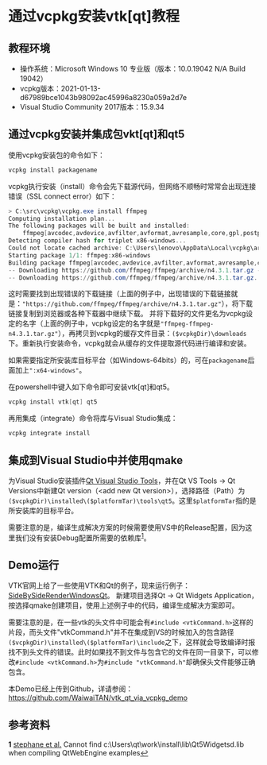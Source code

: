 # 通过vcpkg安装vtk[qt]教程
## 教程环境
* 操作系统：Microsoft Windows 10 专业版（版本：10.0.19042 N/A Build 19042）
* vcpkg版本：2021-01-13-d67989bce1043b98092ac45996a8230a059a2d7e
* Visual Studio Community 2017版本：15.9.34

## 通过vcpkg安装并集成包vkt[qt]和qt5
使用vcpkg安装包的命令如下：
```powershell
vcpkg install packagename
```
vcpkg执行安装（install）命令会先下载源代码，但网络不顺畅时常常会出现连接错误（SSL connect error）如下：
```powershell
> C:\src\vcpkg\vcpkg.exe install ffmpeg
Computing installation plan...
The following packages will be built and installed:
    ffmpeg[avcodec,avdevice,avfilter,avformat,avresample,core,gpl,postproc,swresample,swscale]:x86-windows -> 4.3.1#11
Detecting compiler hash for triplet x86-windows...
Could not locate cached archive: C:\Users\lenovo\AppData\Local\vcpkg\archives\50\50f9ea1c758cf4148a9bd05fa369bbb5c20728cf.zip
Starting package 1/1: ffmpeg:x86-windows
Building package ffmpeg[avcodec,avdevice,avfilter,avformat,avresample,core,gpl,postproc,swresample,swscale]:x86-windows...
-- Downloading https://github.com/ffmpeg/ffmpeg/archive/n4.3.1.tar.gz -> ffmpeg-ffmpeg-n4.3.1.tar.gz...
-- Downloading https://github.com/ffmpeg/ffmpeg/archive/n4.3.1.tar.gz... Failed. Status: 35;"SSL connect error"
```
这时需要找到出现错误的下载链接（上面的例子中，出现错误的下载链接就是：`"https://github.com/ffmpeg/ffmpeg/archive/n4.3.1.tar.gz"`），将下载链接复制到浏览器或各种下载器中继续下载。
并将下载好的文件更名为vcpkg设定的名字（上面的例子中，vcpkg设定的名字就是`"ffmpeg-ffmpeg-n4.3.1.tar.gz"`），再拷贝到vcpkg的缓存文件目录：`($vcpkgDir)\downloads`下。重新执行安装命令，vcpkg就会从缓存的文件提取源代码进行编译和安装。

如果需要指定所安装库目标平台（如Windows-64bits）的，可在`packagename`后面加上`":x64-windows"`。

在powershell中键入如下命令即可安装vtk[qt]和qt5。
```powershell
vcpkg install vtk[qt] qt5
```

再用集成（integrate）命令将库与Visual Studio集成：
```powershell
vcpkg integrate install
```

## 集成到Visual Studio中并使用qmake
为Visual Studio安装插件[Qt Visual Studio Tools](https://marketplace.visualstudio.com/items?itemName=TheQtCompany.QtVisualStudioTools-19123)，并在Qt VS Tools -> Qt Versions中新建Qt version（\<add new Qt version\>），选择路径（Path）为`($vcpkgDir)\installed\($platformTar)\tools\qt5`。这里`$platformTar`指的是所安装库的目标平台。

需要注意的是，编译生成解决方案的时候需要使用VS中的Release配置，因为这里我们没有安装Debug配置所需要的依赖库<sup id="a1">[1](#f1)</sup>。

## Demo运行
VTK官网上给了一些使用VTK和Qt的例子，现来运行例子：[SideBySideRenderWindowsQt](https://vtk.org/Wiki/VTK/Examples/Cxx/Qt/SideBySideRenderWindowsQt)。
新建项目选择Qt -> Qt Widgets Application，按选择qmake创建项目，使用上述例子中的代码，编译生成解决方案即可。

需要注意的是，在一些vtk的头文件中可能会有`#include <vtkCommand.h>`这样的片段，而头文件"vtkCommand.h"并不在集成到VS的时候加入的包含路径`($vcpkgDir)\installed\($platformTar)\include`之下，这样就会导致编译时报找不到头文件的错误。此时如果找不到文件与包含它的文件在同一目录下，可以修改`#include <vtkCommand.h>`为`#include "vtkCommand.h"`却确保头文件能够正确包含。

本Demo已经上传到Github，详请参阅：https://github.com/WaiwaiTAN/vtk_qt_via_vcpkg_demo

## 参考资料
<b id="f1">1</b> [stephane et al.](https://stackoverflow.com/questions/36686316/cannot-find-c-users-qt-work-install-lib-qt5widgetsd-lib-when-compiling-qtwebeng) Cannot find c:\Users\qt\work\install\lib\Qt5Widgetsd.lib when compiling QtWebEngine examples[↩](#a1)